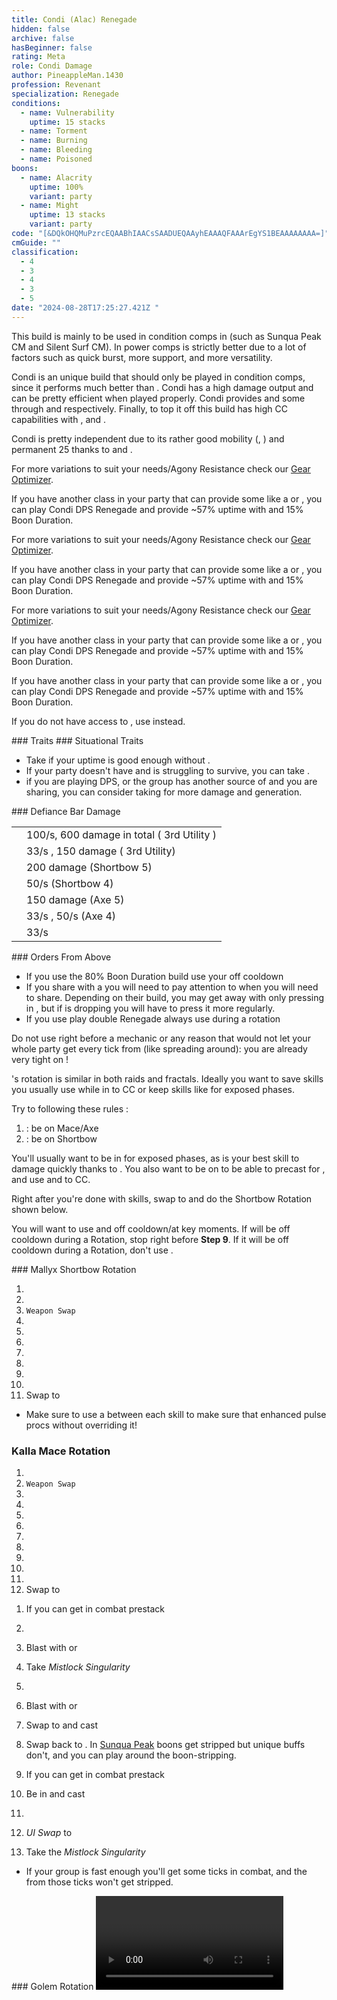 ```yaml
---
title: Condi (Alac) Renegade
hidden: false
archive: false
hasBeginner: false
rating: Meta
role: Condi Damage
author: PineappleMan.1430
profession: Revenant
specialization: Renegade
conditions:
  - name: Vulnerability
    uptime: 15 stacks
  - name: Torment
  - name: Burning
  - name: Bleeding
  - name: Poisoned
boons:
  - name: Alacrity
    uptime: 100%
    variant: party
  - name: Might
    uptime: 13 stacks
    variant: party
code: "[&DQkOHQMuPzrcEQAABhIAACsSAADUEQAAyhEAAAQFAAArEgYS1BEAAAAAAAA=]"
cmGuide: ""
classification:
  - 4
  - 3
  - 4
  - 3
  - 5
date: "2024-08-28T17:25:27.421Z "
---
```

 
<Warning>

This build is mainly to be used in condition comps in (such as Sunqua Peak CM and Silent Surf CM). In power comps <BuildLink build="Power Renegade" specialization="Renegade"/> is strictly better due to a lot of factors such as quick burst, more support, and more versatility.

</Warning> 

Condi <Specialization name="Renegade"/> is an unique build that should only be played in condition comps, since it performs much better than <BuildLink build="Power Renegade" specialization="Renegade"/>. Condi <Specialization name="Renegade"/> has a high damage output and can be pretty efficient when played properly. Condi <Specialization name="Renegade"/> provides <Boon name="Alacrity"/> and some <Boon name="Might"/> through <Skill id="45537"/> and <Skill id="44076"/> respectively. Finally, to top it off this build has high CC capabilities with <Skill id="41220"/>, <Skill id="28409"/> and <Skill id="41820"/>.

Condi <Specialization name="Renegade"/> is pretty independent due to its rather good mobility (<Skill id="28029"/>, <Skill id="27917"/>) and permanent 25 <Boon name="Might"/> thanks to <Skill id="44076"/> and <Trait id="1781"/>.

<Divider text="Equipment"/> 

<CharacterWithAr>
<Character title="" gear='{"attributes":{"profession":"Revenant","specialization":"Renegade","data":{"Health":26012,"Armor":2496,"Power":2374,"Precision":1333,"Toughness":1225,"Vitality":2109,"Ferocity":0,"Condition Damage":2594,"Expertise":633,"Concentration":525,"Healing Power":0,"Agony Resistance":150,"Condition Duration":0.8220000000000001,"Boon Duration":0.35,"Critical Chance":0.7885714285714286,"Critical Damage":1.5,"Power Coefficient":1238,"Power2 Coefficient":0,"Burning Coefficient":3.86,"Bleeding Coefficient":6.24,"Poison Coefficient":1.11,"Torment Coefficient":16.45,"Confusion Coefficient":1.76,"Flat DPS":0,"Bleeding Duration":0.25,"Torment Duration":0.15,"Effective Power":6144.251142857144,"NonCrit Effective Power":4406.737500000001,"Power DPS":2928.9884154243914,"Power2 DPS":0,"Siphon DPS":0,"Bleeding Damage Tick":374.70937499999997,"Bleeding Stacks":12.48,"Bleeding DPS":4676.373,"Burning Damage Tick":899.5556249999998,"Burning Stacks":7.03292,"Burning DPS":6326.502746174999,"Confusion Damage Tick":317.60100000000006,"Confusion Stacks":3.2067200000000002,"Confusion DPS":1018.4574787200003,"Poison Damage Tick":319.17375,"Poison Stacks":2.0224200000000003,"Poison DPS":645.5033754750001,"Torment Damage Tick":492.38887500000004,"Torment Stacks":32.4394,"Torment DPS":15972.799671675,"Damage":31568.62468746939,"Effective Health":129205874.62686568,"Survivability":65686.76900196527,"Effective Healing":390,"Healing":390}},"armor":{"weight":"Heavy","helmAffix":"Viper","helmRuneId":67339,"helmRune":"Trapper","helmRuneCount":6,"helmInfusionId":37130,"shouldersAffix":"Ritualist","shouldersRuneId":67339,"shouldersRune":"Trapper","shouldersRuneCount":6,"shouldersInfusionId":37130,"coatAffix":"Ritualist","coatRuneId":67339,"coatRune":"Trapper","coatRuneCount":6,"coatInfusionId":37130,"glovesAffix":"Ritualist","glovesRuneId":67339,"glovesRune":"Trapper","glovesRuneCount":6,"glovesInfusionId":37130,"leggingsAffix":"Viper","leggingsRuneId":67339,"leggingsRune":"Trapper","leggingsRuneCount":6,"leggingsInfusionId":37130,"bootsAffix":"Ritualist","bootsRuneId":67339,"bootsRune":"Trapper","bootsRuneCount":6,"bootsInfusionId":37130},"weapon":{"weapon1MainId":30692,"weapon1MainType":"Mace","weapon1MainSigil1Id":24560,"weapon1MainAffix":"Ritualist","weapon1MainInfusion1Id":37130,"weapon1OffId":76158,"weapon1OffType":"Axe","weapon1OffSigilId":24609,"weapon1OffAffix":"Ritualist","weapon1OffInfusionId":37130,"weapon2MainId":30686,"weapon2MainType":"Short Bow","weapon2MainSigil1Id":48911,"weapon2MainAffix":"Ritualist","weapon2MainInfusion1Id":37130,"weapon2MainInfusion2Id":37130,"weapon2MainSigil2Id":24605},"backAndTrinket":{"backItemAffix":"Viper","backItemInfusion1Id":37130,"backItemInfusion2Id":37130,"amuletAffix":"Viper","ring1Affix":"Viper","ring1Infusion1Id":37130,"ring1Infusion2Id":37130,"ring1Infusion3Id":37130,"ring2Affix":"Viper","ring2Infusion1Id":37130,"ring2Infusion2Id":37130,"ring2Infusion3Id":37130,"accessory1Affix":"Ritualist","accessory1InfusionId":37130,"accessory2Affix":"Viper","accessory2InfusionId":37130},"consumables":{"foodId":95942,"utilityId":77567,"relicId":100153},"legends":{"legend1Id":28494,"legend2Id": 41858},"assumedBuffs":{"value":[{"id":"might","type":"Boon"},{"id":"fury","type":"Boon"},{"id":"protection","type":"Boon"},{"id":"vulnerability","type":"Condition"},{"id":"reinforced-armor","type":"Text"},{"id":"jade-bot","gw2id":96613,"type":"Item"},{"id":"omnipotion","gw2id":79722,"type":"Item"}]},"traits":{"selection":[[1793,1714,1795],[1761,1781,1791],[2079,2092,2182]],"lines":[14,3,63]}}'>

For more variations to suit your needs/Agony Resistance check our [Gear Optimizer](https://optimizer.discretize.eu/).

If you have another class in your party that can provide some <Boon name="Alacrity"/> like a <Specialization name="Renegade"/> or <Specialization name="Specter"/>, you can play Condi DPS Renegade and provide ~57% <Boon name="Alacrity"/> uptime with <Trait name="lastinglegacy"/> and 15% Boon Duration.

</Character>  
<Character title="" gear='{"attributes":{"profession":"Revenant","specialization":"Renegade","data":{"Health":25902,"Armor":2514,"Power":2403,"Precision":1351,"Toughness":1243,"Vitality":2098,"Ferocity":0,"Condition Damage":2595,"Expertise":633,"Concentration":525,"Healing Power":0,"Agony Resistance":162,"Condition Duration":0.8220000000000001,"Boon Duration":0.35,"Critical Chance":0.7971428571428572,"Critical Damage":1.5,"Power Coefficient":1238,"Power2 Coefficient":0,"Burning Coefficient":3.86,"Bleeding Coefficient":6.24,"Poison Coefficient":1.11,"Torment Coefficient":16.45,"Confusion Coefficient":1.76,"Flat DPS":0,"Bleeding Duration":0.25,"Torment Duration":0.15,"Effective Power":6238.424008928573,"NonCrit Effective Power":4460.568750000001,"Power DPS":2973.8809869285997,"Power2 DPS":0,"Siphon DPS":0,"Bleeding Damage Tick":374.8359375,"Bleeding Stacks":12.48,"Bleeding DPS":4677.9525,"Burning Damage Tick":899.8171875,"Burning Stacks":7.03292,"Burning DPS":6328.342294312501,"Confusion Damage Tick":317.7073125,"Confusion Stacks":3.2067200000000002,"Confusion DPS":1018.79839314,"Poison Damage Tick":319.275,"Poison Stacks":2.0224200000000003,"Poison DPS":645.7081455000001,"Torment Damage Tick":492.55593749999997,"Torment Stacks":32.4394,"Torment DPS":15978.219078937498,"Damage":31622.901398818598,"Effective Health":129587319.4029851,"Survivability":65880.69110472043,"Effective Healing":390,"Healing":390}},"armor":{"weight":"Heavy","helmAffix":"Viper","helmRuneId":67339,"helmRune":"Trapper","helmRuneCount":6,"helmInfusionId":37130,"shouldersAffix":"Ritualist","shouldersRuneId":67339,"shouldersRune":"Trapper","shouldersRuneCount":6,"shouldersInfusionId":37130,"coatAffix":"Viper","coatRuneId":67339,"coatRune":"Trapper","coatRuneCount":6,"coatInfusionId":37130,"glovesAffix":"Ritualist","glovesRuneId":67339,"glovesRune":"Trapper","glovesRuneCount":6,"glovesInfusionId":37130,"leggingsAffix":"Viper","leggingsRuneId":67339,"leggingsRune":"Trapper","leggingsRuneCount":6,"leggingsInfusionId":37130,"bootsAffix":"Ritualist","bootsRuneId":67339,"bootsRune":"Trapper","bootsRuneCount":6,"bootsInfusionId":37130},"weapon":{"weapon1MainId":30692,"weapon1MainType":"Mace","weapon1MainSigil1Id":24560,"weapon1MainAffix":"Ritualist","weapon1MainInfusion1Id":37130,"weapon1OffId":76158,"weapon1OffType":"Axe","weapon1OffSigilId":24609,"weapon1OffAffix":"Ritualist","weapon1OffInfusionId":37130,"weapon2MainId":30686,"weapon2MainType":"Short Bow","weapon2MainSigil1Id":48911,"weapon2MainAffix":"Ritualist","weapon2MainInfusion1Id":37130,"weapon2MainInfusion2Id":37130,"weapon2MainSigil2Id":24605},"backAndTrinket":{"backItemAffix":"Viper","backItemInfusion1Id":37130,"backItemInfusion2Id":37130,"amuletAffix":"Viper","ring1Affix":"Viper","ring1Infusion1Id":37130,"ring1Infusion2Id":37130,"ring1Infusion3Id":37130,"ring2Affix":"Viper","ring2Infusion1Id":37130,"ring2Infusion2Id":37130,"ring2Infusion3Id":37130,"accessory1Affix":"Ritualist","accessory1InfusionId":37130,"accessory2Affix":"Ritualist","accessory2InfusionId":37130},"consumables":{"foodId":95942,"utilityId":77567,"relicId":100153},"legends":{"legend1Id":28494,"legend2Id": 41858},"assumedBuffs":{"value":[{"id":"might","type":"Boon"},{"id":"fury","type":"Boon"},{"id":"protection","type":"Boon"},{"id":"vulnerability","type":"Condition"},{"id":"reinforced-armor","type":"Text"},{"id":"jade-bot","gw2id":96613,"type":"Item"},{"id":"omnipotion","gw2id":79722,"type":"Item"}]},"traits":{"selection":[[1793,1714,1795],[1761,1781,1791],[2079,2092,2182]],"lines":[14,3,63]}}'>

For more variations to suit your needs/Agony Resistance check our [Gear Optimizer](https://optimizer.discretize.eu/).

If you have another class in your party that can provide some <Boon name="Alacrity"/> like a <Specialization name="Renegade"/> or <Specialization name="Specter"/>, you can play Condi DPS Renegade and provide ~57% <Boon name="Alacrity"/> uptime with <Trait name="lastinglegacy"/> and 15% Boon Duration.

</Character>
<Character title="" gear='{"attributes":{"profession":"Revenant","specialization":"Renegade","data":{"Health":25102,"Armor":2604,"Power":2573,"Precision":1441,"Toughness":1333,"Vitality":2014,"Ferocity":0,"Condition Damage":2601,"Expertise":633,"Concentration":525,"Healing Power":0,"Agony Resistance":222,"Condition Duration":0.8220000000000001,"Boon Duration":0.35,"Critical Chance":0.84,"Critical Damage":1.5,"Power Coefficient":1238,"Power2 Coefficient":0,"Burning Coefficient":3.86,"Bleeding Coefficient":6.24,"Poison Coefficient":1.11,"Torment Coefficient":16.45,"Confusion Coefficient":1.76,"Flat DPS":0,"Bleeding Duration":0.25,"Torment Duration":0.15,"Effective Power":6782.106375000001,"NonCrit Effective Power":4776.131250000001,"Power DPS":3233.0564852714674,"Power2 DPS":0,"Siphon DPS":0,"Bleeding Damage Tick":375.5953125,"Bleeding Stacks":12.48,"Bleeding DPS":4687.4295,"Burning Damage Tick":901.3865625,"Burning Stacks":7.03292,"Burning DPS":6339.3795831375,"Confusion Damage Tick":318.3451875,"Confusion Stacks":3.2067200000000002,"Confusion DPS":1020.8438796600001,"Poison Damage Tick":319.8825,"Poison Stacks":2.0224200000000003,"Poison DPS":646.9367656500001,"Torment Damage Tick":493.5583125,"Torment Stacks":32.4394,"Torment DPS":16010.7355225125,"Damage":31938.381736231466,"Effective Health":130080811.94029853,"Survivability":66131.5769904924,"Effective Healing":390,"Healing":390}},"armor":{"weight":"Heavy","helmAffix":"Ritualist","helmRuneId":67339,"helmRune":"Trapper","helmRuneCount":6,"helmInfusionId":37130,"shouldersAffix":"Ritualist","shouldersRuneId":67339,"shouldersRune":"Trapper","shouldersRuneCount":6,"shouldersInfusionId":37130,"coatAffix":"Viper","coatRuneId":67339,"coatRune":"Trapper","coatRuneCount":6,"coatInfusionId":37130,"glovesAffix":"Ritualist","glovesRuneId":67339,"glovesRune":"Trapper","glovesRuneCount":6,"glovesInfusionId":37130,"leggingsAffix":"Viper","leggingsRuneId":67339,"leggingsRune":"Trapper","leggingsRuneCount":6,"leggingsInfusionId":37130,"bootsAffix":"Viper","bootsRuneId":67339,"bootsRune":"Trapper","bootsRuneCount":6,"bootsInfusionId":37130},"weapon":{"weapon1MainId":30692,"weapon1MainType":"Mace","weapon1MainSigil1Id":24560,"weapon1MainAffix":"Ritualist","weapon1MainInfusion1Id":37130,"weapon1OffId":76158,"weapon1OffType":"Axe","weapon1OffSigilId":24609,"weapon1OffAffix":"Ritualist","weapon1OffInfusionId":37130,"weapon2MainId":30686,"weapon2MainType":"Short Bow","weapon2MainSigil1Id":48911,"weapon2MainAffix":"Ritualist","weapon2MainInfusion1Id":37130,"weapon2MainInfusion2Id":37130,"weapon2MainSigil2Id":24605},"backAndTrinket":{"backItemAffix":"Viper","backItemInfusion1Id":37130,"backItemInfusion2Id":37130,"amuletAffix":"Viper","ring1Affix":"Viper","ring1Infusion1Id":37130,"ring1Infusion2Id":37130,"ring1Infusion3Id":37130,"ring2Affix":"Viper","ring2Infusion1Id":37130,"ring2Infusion2Id":37130,"ring2Infusion3Id":37130,"accessory1Affix":"Viper","accessory1InfusionId":37130,"accessory2Affix":"Viper","accessory2InfusionId":37130},"consumables":{"foodId":95942,"utilityId":48917,"relicId":100153},"legends":{"legend1Id":28494,"legend2Id": 41858},"assumedBuffs":{"value":[{"id":"might","type":"Boon"},{"id":"fury","type":"Boon"},{"id":"protection","type":"Boon"},{"id":"vulnerability","type":"Condition"},{"id":"reinforced-armor","type":"Text"},{"id":"jade-bot","gw2id":96613,"type":"Item"},{"id":"omnipotion","gw2id":79722,"type":"Item"}]},"traits":{"selection":[[1793,1714,1795],[1761,1781,1791],[2079,2092,2182]],"lines":[14,3,63]}}'>

For more variations to suit your needs/Agony Resistance check our [Gear Optimizer](https://optimizer.discretize.eu/).

If you have another class in your party that can provide some <Boon name="Alacrity"/> like a <Specialization name="Renegade"/> or <Specialization name="Specter"/>, you can play Condi DPS Renegade and provide ~57% <Boon name="Alacrity"/> uptime with <Trait name="lastinglegacy"/> and 15% Boon Duration.

</Character>
<Character title="DPS/Alac Share" gear='{"attributes":{"profession":"Revenant","specialization":"Renegade","data":{"Health":20522,"Armor":2496,"Power":2923,"Precision":1633,"Toughness":1225,"Vitality":1533,"Ferocity":0,"Condition Damage":2617,"Expertise":633,"Concentration":225,"Healing Power":0,"Agony Resistance":150,"Condition Duration":0.8220000000000001,"Boon Duration":0.15,"Critical Chance":0.9314285714285715,"Critical Damage":1.5,"Power Coefficient":1238,"Power2 Coefficient":0,"Burning Coefficient":3.86,"Bleeding Coefficient":6.24,"Poison Coefficient":1.11,"Torment Coefficient":16.45,"Confusion Coefficient":1.76,"Flat DPS":0,"Bleeding Duration":0.25,"Torment Duration":0.15,"Effective Power":7952.7000535714305,"NonCrit Effective Power":5425.818750000001,"Power DPS":3791.0830444056337,"Power2 DPS":0,"Siphon DPS":0,"Bleeding Damage Tick":377.62031249999995,"Bleeding Stacks":12.48,"Bleeding DPS":4712.701499999999,"Burning Damage Tick":905.5715625,"Burning Stacks":7.03292,"Burning DPS":6368.8123533375,"Confusion Damage Tick":320.0461875,"Confusion Stacks":3.2067200000000002,"Confusion DPS":1026.29851038,"Poison Damage Tick":321.50249999999994,"Poison Stacks":2.0224200000000003,"Poison DPS":650.21308605,"Torment Damage Tick":496.2313125,"Torment Stacks":32.4394,"Torment DPS":16097.4460387125,"Damage":32646.55453288563,"Effective Health":101936143.2835821,"Survivability":51823.153677469294,"Effective Healing":390,"Healing":390}},"armor":{"weight":"Heavy","helmAffix":"Viper","helmRuneId":67339,"helmRune":"Trapper","helmRuneCount":6,"helmInfusionId":37130,"shouldersAffix":"Viper","shouldersRuneId":67339,"shouldersRune":"Trapper","shouldersRuneCount":6,"shouldersInfusionId":37130,"coatAffix":"Viper","coatRuneId":67339,"coatRune":"Trapper","coatRuneCount":6,"coatInfusionId":37130,"glovesAffix":"Viper","glovesRuneId":67339,"glovesRune":"Trapper","glovesRuneCount":6,"glovesInfusionId":37130,"leggingsAffix":"Viper","leggingsRuneId":67339,"leggingsRune":"Trapper","leggingsRuneCount":6,"leggingsInfusionId":37130,"bootsAffix":"Viper","bootsRuneId":67339,"bootsRune":"Trapper","bootsRuneCount":6,"bootsInfusionId":37130},"weapon":{"weapon1MainId":30692,"weapon1MainType":"Mace","weapon1MainSigil1Id":24560,"weapon1MainAffix":"Viper","weapon1MainInfusion1Id":37130,"weapon1OffId":76158,"weapon1OffType":"Axe","weapon1OffSigilId":24609,"weapon1OffAffix":"Viper","weapon1OffInfusionId":37130,"weapon2MainId":30686,"weapon2MainType":"Short Bow","weapon2MainSigil1Id":48911,"weapon2MainAffix":"Viper","weapon2MainInfusion1Id":37130,"weapon2MainInfusion2Id":37130,"weapon2MainSigil2Id":24605},"backAndTrinket":{"backItemAffix":"Viper","backItemInfusion1Id":37130,"backItemInfusion2Id":37130,"amuletAffix":"Viper","ring1Affix":"Viper","ring1Infusion1Id":37130,"ring1Infusion2Id":37130,"ring1Infusion3Id":37130,"ring2Affix":"Viper","ring2Infusion1Id":37130,"ring2Infusion2Id":37130,"ring2Infusion3Id":37130,"accessory1Affix":"Viper","accessory1InfusionId":37130,"accessory2Affix":"Viper","accessory2InfusionId":37130},"consumables":{"foodId":95942,"utilityId":48917,"relicId":100153},"legends":{"legend1Id":28494,"legend2Id": 41858},"assumedBuffs":{"value":[{"id":"might","type":"Boon"},{"id":"fury","type":"Boon"},{"id":"protection","type":"Boon"},{"id":"vulnerability","type":"Condition"},{"id":"reinforced-armor","type":"Text"},{"id":"jade-bot","gw2id":96613,"type":"Item"},{"id":"omnipotion","gw2id":79722,"type":"Item"}]},"traits":{"selection":[[1793,1714,1795],[1761,1781,1791],[2079,2092,2182]],"lines":[14,3,63]}}'>

If you have another class in your party that can provide some <Boon name="Alacrity"/> like a <Specialization name="Renegade"/> or <Specialization name="Specter"/>, you can play Condi DPS Renegade and provide ~57% <Boon name="Alacrity"/> uptime with <Trait name="lastinglegacy"/> and 15% Boon Duration.

If you do not have access to <Item id="91878"/>, use <Item name="Meaty Asparagus Skewer"/> instead.

</Character>

</CharacterWithAr>

<Divider text="Build"/>

<Grid>
<GridItem sm="7">
### Traits
<Traits traits1Id="3" traits1="Invocation" traits1SelectedIds="1761,1781,1791" traits2Id="14" traits2="Corruption" traits2SelectedIds="1793,1714,1795" traits3Id="63" traits3="Renegade" traits3SelectedIds="2079,2092,2182"/>
### Situational Traits

- Take <Trait id="1774"/> if your <Boon name="Might"/> uptime is good enough without <Trait id="1781"/>.
- If your party doesn't have <Boon name="Protection"/> and is struggling to survive, you can take <Trait name="All For One"/>.
- if you are playing DPS, or the group has another source of <Boon name="Alacrity"/> and you are sharing, you can consider taking <Trait name="Lasting Legacy"/> for more damage and <Boon name="Might"/> generation.

</GridItem>

<GridItem sm="5">
### Defiance Bar Damage

|                                            |                                                                                |
| ------------------------------------------ | ------------------------------------------------------------------------------ |
| <Skill id="41220"/> | 100/s, 600 damage in total (<Skill id="41858"/> 3rd Utility )                  |
| <Skill id="27917"/> | 33/s <Condition name="Chilled"/>, 150 damage (<Skill id="28494"/> 3rd Utility) |
| <Skill id="41820"/> | 200 damage (Shortbow 5)                                                        |
| <Skill id="43993"/> | 50/s <Condition name="Slow"/> (Shortbow 4)                                     |
| <Skill id="28409"/> | 150 damage (Axe 5)                                                             |
| <Skill id="28029"/> | 33/s <Condition name="Chilled"/>, 50/s <Condition name="Slow"/> (Axe 4)        |
| <Skill id="27505"/> | 33/s <Condition name="Chilled"/>                                               |


</GridItem>
</Grid>

<Divider text="Further Information"/>
### Orders From Above

- If you use the 80% Boon Duration build use your <Skill id="45537"/> off cooldown
- If you share <Boon name="Alacrity" /> with a <Specialization name="Specter" /> you will need to pay attention to when you will need to share. Depending on their build, you may get away with only pressing <Skill name="ordersfromabove" /> in <Skill name="legendaryrenegadestance" />, but if <Boon name="Alacrity" /> is dropping you will have to press it more regularly.
- If you use play double Renegade always use <Skill id="45537"/> during a <Skill id="41858"/> rotation

<Warning>

Do not use <Skill id="45537"/> right before a mechanic or any reason that would not let your whole party get every tick from <Skill id="45537"/> (like spreading around): you are already very tight on <Boon name="Alacrity"/>!

</Warning>



<Divider text="Rotation / Skill usage"/>

<Specialization name="Renegade" text="Condi Renegade"/>'s rotation is similar in both raids and fractals. Ideally you want to save skills you usually use while in <Skill id="41858"/> to CC or keep skills like <Skill id="73059"/> for exposed phases.

Try to following these rules :

1.  <Skill id="41858"/> : be on Mace/Axe
2.  <Skill id="28494"/> : be on Shortbow

You'll usually want to be in <Skill id="41858"/> for exposed phases, as <Skill name="Citadel Bombardment"/> is your best skill to damage quickly thanks to <Condition name="Burning"/>. You also want to be on <Skill id="41858"/> to be able to precast <Skill id="42949"/> for <Condition name="Bleeding"/>, and use <Skill id="41220"/> and <Skill name="Temporal Rift"/> to CC.

Right after you're done with <Skill id="41858"/> skills, swap to <Skill id="28494"/> and do the Shortbow Rotation shown below.

You will want to use <Skill id="45537"/> and <Skill name="Heroic Command"/> off cooldown/at key moments. If <Skill id="45537"/> will be off cooldown during a <Skill id="28494"/> Rotation, stop <Skill name="Embrace The Darkness"/> right before **Step 9**. If it will be off cooldown during a <Skill id="41858"/> Rotation, don't use <Skill id="40485"/>.

<Grid>
<GridItem sm="6">
### Mallyx Shortbow Rotation

1.  <Skill name="Embrace The Darkness"/>
2.  <Skill name="Searing Fissure"/>
3.  `Weapon Swap`
4.  <Skill name="Bloodbane Path"/>
5.  <Skill name="Spiritcrush"/>
6.  <Skill name="Sevenshot"/>
7.  <Skill name="Bloodbane Path"/>
8.  <Skill name="Bloodbane Path"/>
9.  <Skill name="Sevenshot"/>
10. <Skill name="Spiritcrush"/>
11. Swap to <Skill id="41858"/>

- Make sure to use a <Skill id="40497"/> between each skill to make sure that enhanced <Skill id="28287"/> pulse procs without overriding it!

### Kalla Mace Rotation

1.  <Skill name="Bloodbane Path"/>
2.  `Weapon Swap`
3.  <Skill name="Searing Fissure"/>
4.  <Skill name="Echoing Eruption"/>
5.  <Skill name="Citadel Bombardment"/>
6.  <Skill name="Temporal Rift"/>
7.  <Skill name="Searing Fissure"/>
8.  <Skill name="Searing Fissure"/>
9.  <Skill name="Razorclaws Rage"/>
10. <Skill name="Icerazors Ire"/>
11. <Skill name="Echoing Eruption"/>
12. Swap to <Skill id="28494"/>

</GridItem>

<GridItem sm="6">
<Card title="Precasting">

1.  If you can get in combat prestack <Item id="24609"/>
2.  <Skill name="ordersfromabove" />
3.  Blast <Boon name="Might" /> with <Skill name="echoingeruption" /> or <Skill name="renewingwave" />
4.  Take _Mistlock Singularity_
5.  <Skill name="ordersfromabove" />
6.  Blast <Boon name="Might" /> with <Skill name="echoingeruption" /> or <Skill name="renewingwave" />
7.  Swap to <Skill name="legendaryassassinstance" /> and cast <Skill name="enchanteddaggers" />
8.  Swap back to <Skill name="legendaryrenegadestance" />.
    In [Sunqua Peak](/fractals/sunqua-peak) boons get stripped but unique buffs don't, and you can play around the boon-stripping.

9.  If you can get in combat prestack <Item id="24609"/>
10. Be in <Skill name="legendaryassassinstance" /> and cast <Skill id="26937"/>
11. <Skill id="45537"/>
12. _UI Swap_ to <Skill id="28494"/>
13. Take the _Mistlock Singularity_

- If your group is fast enough you'll get some <Skill id="45537"/> ticks in combat, and the <Boon name="Alacrity"/> from those ticks won't get stripped.

</Card>
### Golem Rotation
<Video youtube="" caption=""/>

</GridItem>
</Grid>
